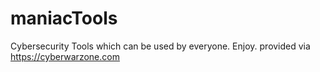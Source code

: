 # maniacTools
Cybersecurity Tools which can be used by everyone. Enjoy. 
provided via https://cyberwarzone.com

